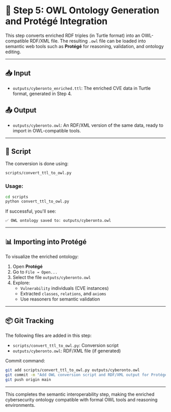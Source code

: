 # 🧠 Step 5: OWL Ontology Generation and Protégé Integration

This step converts enriched RDF triples (in Turtle format) into an OWL-compatible RDF/XML file. The resulting `.owl` file can be loaded into semantic web tools such as **Protégé** for reasoning, validation, and ontology editing.

---

## 📥 Input
- `outputs/cyberonto_enriched.ttl`: The enriched CVE data in Turtle format, generated in Step 4.

## 📤 Output
- `outputs/cyberonto.owl`: An RDF/XML version of the same data, ready to import in OWL-compatible tools.

---

## 🧪 Script

The conversion is done using:
```bash
scripts/convert_ttl_to_owl.py
```

### Usage:
```bash
cd scripts
python convert_ttl_to_owl.py
```

If successful, you'll see:
```
✅ OWL ontology saved to: outputs/cyberonto.owl
```

---

## 📊 Importing into Protégé

To visualize the enriched ontology:

1. Open **Protégé**
2. Go to `File → Open...`
3. Select the file `outputs/cyberonto.owl`
4. Explore:
   - `Vulnerability` individuals (CVE instances)
   - Extracted `classes`, `relations`, and `axioms`
   - Use reasoners for semantic validation

---

## 📦 Git Tracking

The following files are added in this step:

- `scripts/convert_ttl_to_owl.py`: Conversion script
- `outputs/cyberonto.owl`: RDF/XML file (if generated)

Commit command:
```bash
git add scripts/convert_ttl_to_owl.py outputs/cyberonto.owl
git commit -m "Add OWL conversion script and RDF/XML output for Protégé integration"
git push origin main
```

---

This completes the semantic interoperability step, making the enriched cybersecurity ontology compatible with formal OWL tools and reasoning environments.
